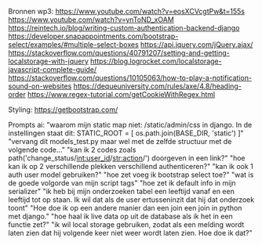 Bronnen wp3:
https://www.youtube.com/watch?v=eosXCVcgtPw&t=155s
https://www.youtube.com/watch?v=ynToND_xOAM
https://reintech.io/blog/writing-custom-authentication-backend-django
https://developer.snapappointments.com/bootstrap-select/examples/#multiple-select-boxes
https://api.jquery.com/jQuery.ajax/
https://stackoverflow.com/questions/40791207/setting-and-getting-localstorage-with-jquery
https://blog.logrocket.com/localstorage-javascript-complete-guide/
https://stackoverflow.com/questions/10105063/how-to-play-a-notification-sound-on-websites
https://dequeuniversity.com/rules/axe/4.8/heading-order
https://www.regex-tutorial.com/getCookieWithRegex.html




Styling: 
https://getbootstrap.com/


Prompts ai: 
"waarom mijn static map niet: /static/admin/css in django. In de instellingen staat dit: STATIC_ROOT = [
    os.path.join(BASE_DIR, 'static')
]"
"vervang dit models_test.py maar wel met de zelfde structuur met de volgende code..."
"kan ik 2 codes zoals path('change_status/<int:user_id>/<str:action>/') doorgeven in een link?"
"hoe kan ik op 2 verschillende plekken verschillend authenticeren?"
"kan ik ook 1 auth user model gebruiken?"
"hoe zet voeg ik bootstrap select toe?"
"wat is de goede volgorde van mijn script tags"
"hoe zet ik default info in mijn serializer"
"ik heb bij mijn onderzoeken tabel een leeftijd vanaf en een leeftijd tot op staan. Ik wil dat als de user ertusseninzit dat hij dat onderzoek toont"
"Hoe doe ik op een andere manier dan een join een join in python met django."
"hoe haal ik live data op uit de database als ik het in een functie zet?"
"ik wil local storage gebruiken, zodat als een melding wordt laten zien dat hij volgende keer niet weer wordt laten zien. Hoe doe ik dat?"
